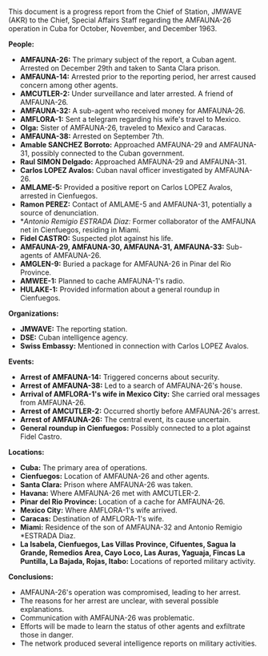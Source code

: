 This document is a progress report from the Chief of Station, JMWAVE (AKR) to the Chief, Special Affairs Staff regarding the AMFAUNA-26 operation in Cuba for October, November, and December 1963.

**People:**

*   **AMFAUNA-26:** The primary subject of the report, a Cuban agent. Arrested on December 29th and taken to Santa Clara prison.
*   **AMFAUNA-14:** Arrested prior to the reporting period, her arrest caused concern among other agents.
*   **AMCUTLER-2:** Under surveillance and later arrested. A friend of AMFAUNA-26.
*   **AMFAUNA-32:** A sub-agent who received money for AMFAUNA-26.
*   **AMFLORA-1:** Sent a telegram regarding his wife's travel to Mexico.
*   **Olga:** Sister of AMFAUNA-26, traveled to Mexico and Caracas.
*   **AMFAUNA-38:** Arrested on September 7th.
*   **Amable SANCHEZ Borroto:** Approached AMFAUNA-29 and AMFAUNA-31, possibly connected to the Cuban government.
*   **Raul SIMON Delgado:** Approached AMFAUNA-29 and AMFAUNA-31.
*   **Carlos LOPEZ Avalos:** Cuban naval officer investigated by AMFAUNA-26.
*   **AMLAME-5:** Provided a positive report on Carlos LOPEZ Avalos, arrested in Cienfuegos.
*   **Ramon PEREZ:** Contact of AMLAME-5 and AMFAUNA-31, potentially a source of denunciation.
*   **Antonio Remigio *ESTRADA Diaz:** Former collaborator of the AMFAUNA net in Cienfuegos, residing in Miami.
*   **Fidel CASTRO:** Suspected plot against his life.
*   **AMFAUNA-29, AMFAUNA-30, AMFAUNA-31, AMFAUNA-33:** Sub-agents of AMFAUNA-26.
*   **AMGLEN-9:** Buried a package for AMFAUNA-26 in Pinar del Rio Province.
*   **AMWEE-1:** Planned to cache AMFAUNA-1's radio.
*   **HULAKE-1:** Provided information about a general roundup in Cienfuegos.

**Organizations:**

*   **JMWAVE:** The reporting station.
*   **DSE:** Cuban intelligence agency.
*   **Swiss Embassy:** Mentioned in connection with Carlos LOPEZ Avalos.

**Events:**

*   **Arrest of AMFAUNA-14:** Triggered concerns about security.
*   **Arrest of AMFAUNA-38:** Led to a search of AMFAUNA-26's house.
*   **Arrival of AMFLORA-1's wife in Mexico City:** She carried oral messages from AMFAUNA-26.
*   **Arrest of AMCUTLER-2:** Occurred shortly before AMFAUNA-26's arrest.
*   **Arrest of AMFAUNA-26:** The central event, its cause uncertain.
*   **General roundup in Cienfuegos:** Possibly connected to a plot against Fidel Castro.

**Locations:**

*   **Cuba:** The primary area of operations.
*   **Cienfuegos:** Location of AMFAUNA-26 and other agents.
*   **Santa Clara:** Prison where AMFAUNA-26 was taken.
*   **Havana:** Where AMFAUNA-26 met with AMCUTLER-2.
*   **Pinar del Rio Province:** Location of a cache for AMFAUNA-26.
*   **Mexico City:** Where AMFLORA-1's wife arrived.
*   **Caracas:** Destination of AMFLORA-1's wife.
*   **Miami:** Residence of the son of AMFAUNA-32 and Antonio Remigio *ESTRADA Diaz.
*   **La Isabela, Cienfuegos, Las Villas Province, Cifuentes, Sagua la Grande, Remedios Area, Cayo Loco, Las Auras, Yaguaja, Fincas La Puntilla, La Bajada, Rojas, Itabo:** Locations of reported military activity.

**Conclusions:**

*   AMFAUNA-26's operation was compromised, leading to her arrest.
*   The reasons for her arrest are unclear, with several possible explanations.
*   Communication with AMFAUNA-26 was problematic.
*   Efforts will be made to learn the status of other agents and exfiltrate those in danger.
*   The network produced several intelligence reports on military activities.
